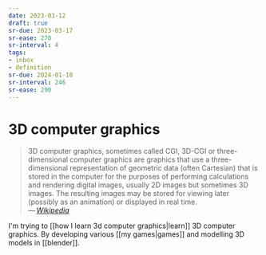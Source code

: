 ```yaml
---
date: 2023-03-12
draft: true
sr-due: 2023-03-17
sr-ease: 270
sr-interval: 4
tags:
- inbox
- definition
sr-due: 2024-01-18
sr-interval: 246
sr-ease: 290
---
```


# 3D computer graphics

> 3D computer graphics, sometimes called CGI, 3D-CGI or three-dimensional
> computer graphics are graphics that use a three-dimensional representation of
> geometric data (often Cartesian) that is stored in the computer for the
> purposes of performing calculations and rendering digital images, usually 2D
> images but sometimes 3D images. The resulting images may be stored for viewing
> later (possibly as an animation) or displayed in real time.\
> —&thinsp;<cite>[Wikipedia](https://en.wikipedia.org/wiki/3D_computer_graphics)</cite>

I'm trying to [[how I learn 3d computer graphics|learn]] 3D computer graphics.
By developing various [[my games|games]] and modelling 3D models in [[blender]].
